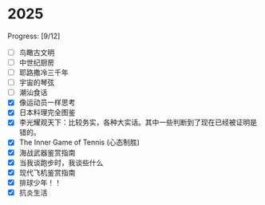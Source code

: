 # 2025

Progress: [9/12]

- [ ] 鸟瞰古文明
- [ ] 中世纪厨房
- [ ] 耶路撒冷三千年
- [ ] 宇宙的琴弦
- [ ] 潮汕食话
- [x] 像运动员一样思考
- [x] 日本料理完全图鉴
- [x] 李光耀观天下：比较务实，各种大实话。其中一些判断到了现在已经被证明是错的。
- [x] The Inner Game of Tennis (心态制胜)
- [x] 海战武器鉴赏指南
- [x] 当我谈跑步时，我谈些什么
- [x] 现代飞机鉴赏指南
- [x] 排球少年！！
- [x] 抗炎生活
